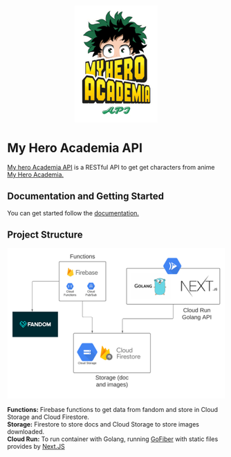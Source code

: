 <p align="center">
<a href="https://myheroacademiaapi.com/">
  <img src="./assets/my-hero-api.png">
  </a>
</p>

# My Hero Academia API

[My hero Academia API](https://myheroacademiaapi.com/) is a RESTful API to get get characters from anime [My Hero Academia.](https://pt.wikipedia.org/wiki/Boku_no_Hero_Academia)

## Documentation and Getting Started

You can get started follow the [documentation.](https://myheroacademiaapi.com/docs)

## Project Structure

<p align="center">
  <img src="./assets/diagram.png">
</p>

**Functions:** Firebase functions to get data from fandom and store in Cloud Storage and Cloud Firestore.  
**Storage:** Firestore to store docs and Cloud Storage to store images downloaded.  
**Cloud Run:** To run container with Golang, running [GoFiber](https://github.com/gofiber/fiber) with static files provides by [Next.JS](https://github.com/vercel/next.js/)
